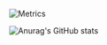 ![Metrics](https://metrics.lecoq.io/pengqian089?template=classic&projects=1&code=1&achievements=1&activity=1&repositories=1&people=1&stars=1&gists=1&introduction=1&repositories=100&repositories.batch=100&repositories.forks=false&repositories.affiliations=owner&stars.limit=4&people.limit=24&people.identicons=false&people.identicons.hide=false&people.size=28&people.types=followers%2C%20following&people.shuffle=false&projects.limit=4&projects.descriptions=false&code.lines=12&code.load=400&code.days=3&code.visibility=public&activity.limit=5&activity.load=300&activity.days=14&activity.visibility=all&activity.timestamps=false&activity.filter=all&achievements.threshold=C&achievements.secrets=true&achievements.display=detailed&achievements.limit=0&introduction.title=true&config.timezone=Asia%2FHong_Kong)

![Anurag's GitHub stats](https://github-readme-stats.vercel.app/api?username=pengqian089&count_private=true&&show_icons=true&&theme=radical)

<!--
**pengqian089/pengqian089** is a ✨ _special_ ✨ repository because its `README.md` (this file) appears on your GitHub profile.

Here are some ideas to get you started:

- 🔭 I’m currently working on ...
- 🌱 I’m currently learning ...
- 👯 I’m looking to collaborate on ...
- 🤔 I’m looking for help with ...
- 💬 Ask me about ...
- 📫 How to reach me: ...
- 😄 Pronouns: ...
- ⚡ Fun fact: ...
-->

